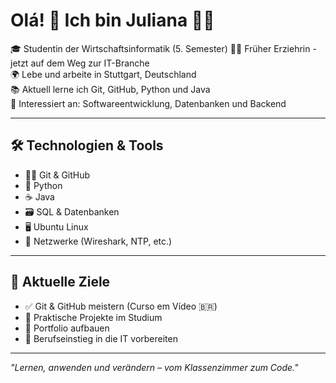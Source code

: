 # Olá! 👋 Ich bin Juliana 👩‍💻

🎓 Studentin der Wirtschaftsinformatik (5. Semester)
👩‍🏫 Früher Erziehrin - jetzt auf dem Weg zur IT-Branche   
🌍 Lebe und arbeite in Stuttgart, Deutschland  
📚 Aktuell lerne ich Git, GitHub, Python und Java  
🧠 Interessiert an: Softwareentwicklung, Datenbanken und Backend

---

## 🛠️ Technologien & Tools

- 👩‍💻 Git & GitHub  
- 🐍 Python  
- ☕ Java  
- 🗃️ SQL & Datenbanken  
- 🖥️ Ubuntu Linux  
- 📡 Netzwerke (Wireshark, NTP, etc.)

---

## 📌 Aktuelle Ziele

- ✅ Git & GitHub meistern (Curso em Vídeo 🇧🇷)  
- 🧪 Praktische Projekte im Studium  
- 🔗 Portfolio aufbauen  
- 🚀 Berufseinstieg in die IT vorbereiten

---



_"Lernen, anwenden und verändern – vom Klassenzimmer zum Code."_
